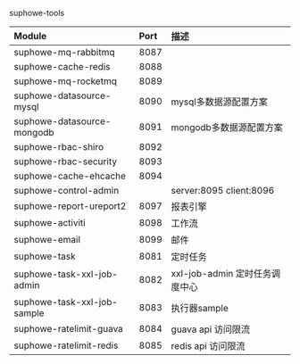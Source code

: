 suphowe-tools

| Module        | Port    | 描述    |
| :--------   | :-----   | :-----   |
| suphowe-mq-rabbitmq   | 8087   |
| suphowe-cache-redis   | 8088   |
| suphowe-mq-rocketmq   | 8089   |
| suphowe-datasource-mysql   | 8090   | mysql多数据源配置方案 |
| suphowe-datasource-mongodb   | 8091   | mongodb多数据源配置方案 |
| suphowe-rbac-shiro   | 8092   |
| suphowe-rbac-security   | 8093   |
| suphowe-cache-ehcache   | 8094   |
| suphowe-control-admin   |    | server:8095 client:8096 |
| suphowe-report-ureport2   | 8097   | 报表引擎 |
| suphowe-activiti   | 8098   | 工作流 |
| suphowe-email   | 8099   | 邮件 |
| suphowe-task   | 8081   | 定时任务 |
| suphowe-task-xxl-job-admin   | 8082   | xxl-job-admin 定时任务调度中心 |
| suphowe-task-xxl-job-sample   | 8083   | 执行器sample |
| suphowe-ratelimit-guava   | 8084   | guava api 访问限流 |
| suphowe-ratelimit-redis   | 8085   | redis api 访问限流 |




